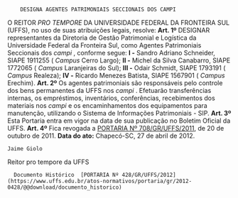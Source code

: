         DESIGNA AGENTES PATRIMONIAIS SECCIONAIS DOS CAMPI  

 O REITOR *PRO TEMPORE*  DA UNIVERSIDADE FEDERAL DA FRONTEIRA SUL (UFFS), no uso de suas atribuições legais, resolve:   **Art. 1º**  DESIGNAR representantes da Diretoria de Gestão Patrimonial e Logística da Universidade Federal da Fronteira Sul, como Agentes Patrimoniais Seccionais dos *campi* , conforme segue: **I -**  Sandro Adriano Schneider, SIAPE 1911255 ( *Campus*  Cerro Largo); **II -**  Michel da Silva Canabarro, SIAPE 1772065 ( *Campus*  Laranjeiras do Sul); **III -**  Odair Schmidt, SIAPE 1793191 ( *Campus*  Realeza); **IV -**  Ricardo Menezes Batista, SIAPE 1567901 ( *Campus*  Erechim).   **Art. 2º**  Os agentes patrimoniais são responsáveis pelo controle dos bens permanentes da UFFS nos *campi* . Efetuarão transferências internas, os empréstimos, inventários, conferências, recebimentos dos materiais nos *campi*  e os encaminhamentos dos equipamentos para manutenção, utilizando o Sistema de Informações Patrimoniais - SIP.   **Art. 3º**  Esta Portaria entra em vigor na data de sua publicação no Boletim Oficial da UFFS.   **Art. 4º**  Fica revogada a [PORTARIA Nº 708/GR/UFFS/2011](https://www.uffs.edu.br/atos-normativos/portaria/gr/2011-0708), de 20 de outubro de 2011.        **Data do ato:** Chapecó-SC, 27 de abril de 2012.   
 

    Jaime Giolo    
 Reitor pro tempore da UFFS 

      Documento Histórico  [PORTARIA Nº 428/GR/UFFS/2012](https://www.uffs.edu.br/atos-normativos/portaria/gr/2012-0428/@@download/documento_historico)     
      